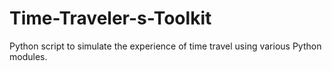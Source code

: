 # Time-Traveler-s-Toolkit
Python script to simulate the experience of time travel using various Python modules.
